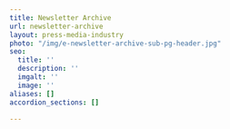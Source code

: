 ```yaml
---
title: Newsletter Archive
url: newsletter-archive
layout: press-media-industry
photo: "/img/e-newsletter-archive-sub-pg-header.jpg"
seo:
  title: ''
  description: ''
  imgalt: ''
  image: ''
aliases: []
accordion_sections: []

---
```

<style type="text/css">
.display_archive {font-family: roboto, sans-serif; font-size: 18px; font-weight: 300; line-height: 1.5em;}
.campaign {line-height: 150%; margin: 5px;}
</style>
<script language="javascript" src="//oregonsadventurecoast.us17.list-manage.com/generate-js/?u=23d20aa9dd6b1cc84d8ba12c6&fid=9248&show=100" type="text/javascript"></script>